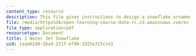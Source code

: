 ```yaml
---
content_type: resource
description: This file gives instructions to design a snowflake ornament.
file: /media/https%3A/open-learning-course-data-rc.s3.amazonaws.com/ec-s02-water-jet-technologies-spring-2005/1aaa62d026ad221fef001925e315cce3_MITEC_S02S05_2_snowflake.pdf
file_type: application/pdf
resourcetype: Document
title: 2 Water Jet Snowflake
uid: 1aaa62d0-26ad-221f-ef00-1925e315cce3
---
```

